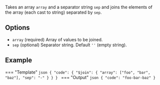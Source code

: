 Takes an array `array` and a separator string `sep` and joins the elements
of the array (each cast to string) separated by `sep`.

## Options

- `array` (required) Array of values to be joined.
- `sep` (optional) Separator string. Default `''` (empty string).

## Example

=== "Template"
    ```json
    {
        "code": {
            "$join": {
                "array": ["foo", "bar", "baz"],
                "sep": "-"
            }
        }
    }
    ```
=== "Output"
    ```json
    {
        "code": "foo-bar-baz"
    }
    ```